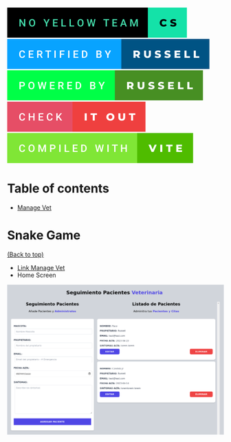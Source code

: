 ![no-yellow-team](assets/badges/no-yellow-team-cs.svg)
![certified-by-russell](assets/badges/certified-by-russell.svg)
![powered-by-russell](assets/badges/powered-by-russell.svg)
![check-it-out](assets/badges/check-it-out.svg)
![vite](assets/badges/compiled-with-vite.svg)

# Table of contents

- [Manage Vet](#manage-vet)

# Snake Game
[(Back to top)](#table-of-contents)

- [Link Manage Vet](https://vet-manage.netlify.app/)
- Home Screen
<p align="center">
  <img src='assets/img/vetManage.png' width='1000px' />
</p>